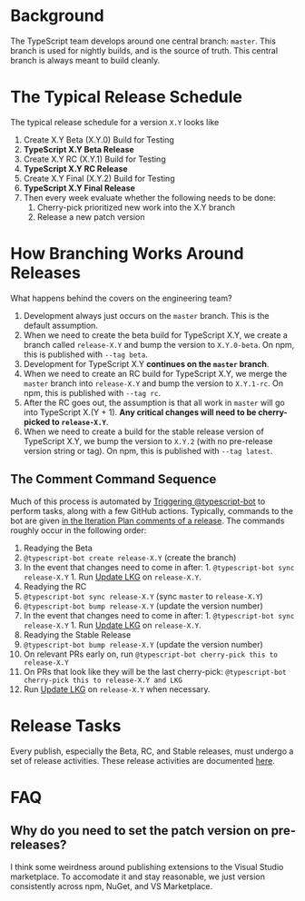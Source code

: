 # Background

The TypeScript team develops around one central branch: `master`.
This branch is used for nightly builds, and is the source of truth.
This central branch is always meant to build cleanly.

# The Typical Release Schedule

The typical release schedule for a version `X.Y` looks like

1. Create X.Y Beta (X.Y.0) Build for Testing
1. **TypeScript X.Y Beta Release**
1. Create X.Y RC (X.Y.1) Build for Testing
1. **TypeScript X.Y RC Release**
1. Create X.Y Final (X.Y.2) Build for Testing
1. **TypeScript X.Y Final Release**
1. Then every week evaluate whether the following needs to be done:
    1. Cherry-pick prioritized new work into the X.Y branch
    1. Release a new patch version

# How Branching Works Around Releases

What happens behind the covers on the engineering team?

1. Development always just occurs on the `master` branch. This is the default assumption.
1. When we need to create the beta build for TypeScript X.Y, we create a branch called `release-X.Y` and bump the version to `X.Y.0-beta`. On npm, this is published with `--tag beta`.
1. Development for TypeScript X.Y **continues on the `master` branch**.
1. When we need to create an RC build for TypeScript X.Y, we merge the `master` branch into `release-X.Y` and bump the version to `X.Y.1-rc`. On npm, this is published with `--tag rc`.
1. After the RC goes out, the assumption is that all work in `master` will go into TypeScript X.(Y + 1). **Any critical changes will need to be cherry-picked to `release-X.Y`**.
1. When we need to create a build for the stable release version of TypeScript X.Y, we bump the version to `X.Y.2` (with no pre-release version string or tag). On npm, this is published with `--tag latest`.

## The Comment Command Sequence

Much of this process is automated by [Triggering @typescript-bot](https://github.com/microsoft/TypeScript/wiki/Triggering-TypeScript-Bot) to perform tasks, along with a few GitHub actions.
Typically, commands to the bot are given [in the Iteration Plan comments of a release](https://github.com/microsoft/TypeScript/issues?q=is%3Aissue+label%3APlanning+%22Iteration+Plan%22+).
The commands roughly occur in the following order:

1. Readying the Beta
  1. `@typescript-bot create release-X.Y` (create the branch)
  1. In the event that changes need to come in after:
    1. `@typescript-bot sync release-X.Y`
    1. Run [Update LKG](https://github.com/microsoft/TypeScript/actions?query=workflow%3A%22Update+LKG%22) on `release-X.Y`.
1. Readying the RC
  1. `@typescript-bot sync release-X.Y` (sync `master` to `release-X.Y`)
  1. `@typescript-bot bump release-X.Y` (update the version number)
  1. In the event that changes need to come in after:
    1. `@typescript-bot sync release-X.Y`
    1. Run [Update LKG](https://github.com/microsoft/TypeScript/actions?query=workflow%3A%22Update+LKG%22) on `release-X.Y`.
1. Readying the Stable Release
  1. `@typescript-bot bump release-X.Y` (update the version number)
  1. On relevant PRs early on, run `@typescript-bot cherry-pick this to release-X.Y`
  1. On PRs that look like they will be the last cherry-pick: `@typescript-bot cherry-pick this to release-X.Y and LKG`
  1. Run [Update LKG](https://github.com/microsoft/TypeScript/actions?query=workflow%3A%22Update+LKG%22) on `release-X.Y` when necessary.

# Release Tasks

Every publish, especially the Beta, RC, and Stable releases, must undergo a set of release activities.
These release activities are documented [here](https://github.com/microsoft/TypeScript/wiki/Release-Activities).

# FAQ

## Why do you need to set the patch version on pre-releases?

I think some weirdness around publishing extensions to the Visual Studio marketplace.
To accomodate it and stay reasonable, we just version consistently across npm, NuGet, and VS Marketplace.